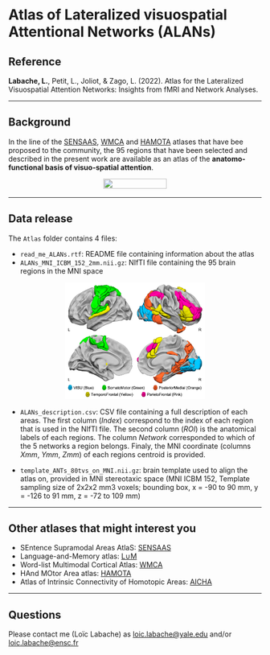 Atlas of Lateralized visuospatial Attentional Networks (ALANs)
================

## Reference

**Labache, L.**, Petit, L., Joliot, & Zago, L. (2022). Atlas for the
Lateralized Visuospatial Attention Networks: Insights from fMRI and
Network Analyses.

------------------------------------------------------------------------

## Background

In the line of the
[SENSAAS](https://github.com/loiclabache/SENSAAS_brainAtlas),
[WMCA](https://github.com/loiclabache/WMCA_brainAtlas) and
[HAMOTA](https://github.com/loiclabache/HAMOTA_brainAtlas) atlases that
have bee proposed to the community, the 95 regions that have been
selected and described in the present work are available as an atlas of
the **anatomo-functional basis of visuo-spatial attention**.

<p align="center">
<img src="readme_files/ALANs_volume.gif" width="50%" height="50%" />
</p>

------------------------------------------------------------------------

## Data release

The `Atlas` folder contains 4 files:

- `read_me_ALANs.rtf`: README file containing information about the
  atlas
- `ALANs_MNI_ICBM_152_2mm.nii.gz`: NIfTI file containing the 95 brain
  regions in the MNI space

<p align="center">
<img src="readme_files/ALANs_networks.png" width="55%" height="55%" />
</p>

- `ALANs_description.csv`: CSV file containing a full description of
  each areas. The first column (*Index*) correspond to the index of each
  region that is used in the NIfTI file. The second column (*ROI*) is
  the anatomical labels of each regions. The column *Network*
  corresponded to which of the 5 networks a region belongs. Finaly, the
  MNI coordinate (columns *Xmm*, *Ymm*, *Zmm*) of each regions centroid
  is provided.

- `template_ANTs_80tvs_on_MNI.nii.gz`: brain template used to align the
  atlas on, provided in MNI stereotaxic space (MNI ICBM 152, Template
  sampling size of 2x2x2 mm3 voxels; bounding box, x = -90 to 90 mm, y =
  -126 to 91 mm, z = -72 to 109 mm)

------------------------------------------------------------------------

## Other atlases that might interest you

- SEntence Supramodal Areas AtlaS:
  [SENSAAS](https://github.com/loiclabache/SENSAAS_brainAtlas)
- Language-and-Memory atlas:
  [L∪M](https://github.com/loiclabache/RogerLabache_2023_LanguAging/)
- Word-list Multimodal Cortical Atlas:
  [WMCA](https://github.com/loiclabache/WMCA_brainAtlas)
- HAnd MOtor Area atlas:
  [HAMOTA](https://github.com/loiclabache/HAMOTA_brainAtlas)
- Atlas of Intrinsic Connectivity of Homotopic Areas:
  [AICHA](https://www.gin.cnrs.fr/en/tools/aicha/)

------------------------------------------------------------------------

## Questions

Please contact me (Loïc Labache) as <loic.labache@yale.edu> and/or
<loic.labache@ensc.fr>
